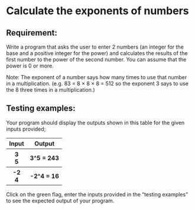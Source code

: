 # Calculate the exponents of numbers

## Requirement:

Write a program that asks the user to enter 2 numbers (an integer for the base and a positive integer for the power) and calculates the results of the first number to the power of the second number. You can assume that the power is 0 or more.

Note: The exponent of a number says how many times to use that number in a multiplication. (e.g. 83 = 8 × 8 × 8 = 512 so the exponent 3 says to use the 8 three times in a multiplication.)

## Testing examples:

Your program should display the outputs shown in this table for the given inputs provided;

<table>
  <tr>
    <th>Input</th>
    <th>Output</th>
  </tr>
  <tr>
    <th>3<br>5</th>
    <th>3^5 = 243</th>
  </tr>
  <tr>
    <th>-2<br>4</th>
    <th>-2^4 = 16</th>
  </tr>
</table>


Click on the green flag, enter the inputs provided in the “testing examples” to see the expected output of your program.
